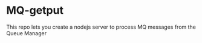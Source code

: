 # MQ-getput
This repo lets you create a nodejs server to process MQ messages from the Queue Manager 

